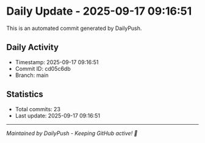 # Daily Update - 2025-09-17 09:16:51

This is an automated commit generated by DailyPush.

## Daily Activity
- Timestamp: 2025-09-17 09:16:51
- Commit ID: cd05c6db
- Branch: main

## Statistics
- Total commits: 23
- Last update: 2025-09-17 09:16:51

---
*Maintained by DailyPush - Keeping GitHub active! 🚀*
